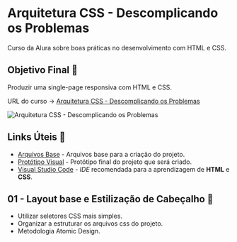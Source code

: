 # Arquitetura CSS - Descomplicando os Problemas

Curso da Alura sobre boas práticas no desenvolvimento com HTML e CSS.

## Objetivo Final &#x1F3AF;

Produzir uma single-page responsiva com HTML e CSS.

URL do curso -> [Arquitetura CSS - Descomplicando os Problemas](https://cursos.alura.com.br/course/arquitetura-css)

![Arquitetura CSS - Descomplicando os Problemas](https://www.alura.com.br/assets/api/share/curso-arquitetura-css.png)

## Links Úteis &#x1F517;
* [Arquivos Base](https://github.com/alura-cursos/arquitetura-css/archive/assets.zip) - Arquivos base para a criação do projeto.
* [Protótipo Visual](https://www.figma.com/file/0gMF5BPgplPYqQA6Om1T1sk9/alura-bootstrap?node-id=0%3A1) - Protótipo final do projeto que será criado.
* [Visual Studio Code](https://code.visualstudio.com/Download) - *IDE* recomendada para a aprendizagem de **HTML** e **CSS**.

## 01 - Layout base e Estilização de Cabeçalho &#x1F516;
* Utilizar seletores CSS mais simples.
* Organizar a estruturar os arquivos css do projeto.
* Metodologia Atomic Design.